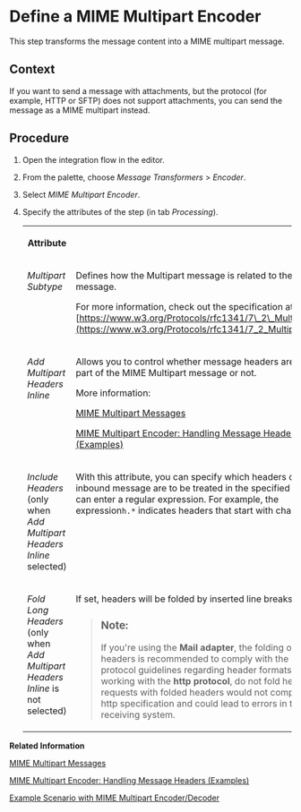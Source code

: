 <!-- loio8c12a8e4ff9b40e08e0c77b4784c020e -->

# Define a MIME Multipart Encoder

This step transforms the message content into a MIME multipart message.



## Context

If you want to send a message with attachments, but the protocol \(for example, HTTP or SFTP\) does not support attachments, you can send the message as a MIME multipart instead.



## Procedure

1.  Open the integration flow in the editor.

2.  From the palette, choose *Message Transformers* \> *Encoder*.

3.  Select *MIME Multipart Encoder*.

4.  Specify the attributes of the step \(in tab *Processing*\).


    <table>
    <tr>
    <th valign="top">

    Attribute


    
    </th>
    <th valign="top">

     


    
    </th>
    </tr>
    <tr>
    <td valign="top">
    
    *Multipart Subtype*


    
    </td>
    <td valign="top">
    
    Defines how the Multipart message is related to the main message.

    For more information, check out the specification at [https://www.w3.org/Protocols/rfc1341/7\_2\_Multipart.html](https://www.w3.org/Protocols/rfc1341/7_2_Multipart.html)


    
    </td>
    </tr>
    <tr>
    <td valign="top">
    
    *Add Multipart Headers Inline*


    
    </td>
    <td valign="top">
    
    Allows you to control whether message headers are to be part of the MIME Multipart message or not.

    More information:

    [MIME Multipart Messages](mime-multipart-messages-3816537.md)

    [MIME Multipart Encoder: Handling Message Headers \(Examples\)](mime-multipart-encoder-handling-message-headers-examples-b446281.md)


    
    </td>
    </tr>
    <tr>
    <td valign="top">
    
    *Include Headers* \(only when *Add Multipart Headers Inline* selected\)


    
    </td>
    <td valign="top">
    
    With this attribute, you can specify which headers of the inbound message are to be treated in the specified way. You can enter a regular expression. For example, the expression`h.*` indicates headers that start with character `h`.


    
    </td>
    </tr>
    <tr>
    <td valign="top">
    
    *Fold Long Headers* \(only when *Add Multipart Headers Inline* is not selected\)


    
    </td>
    <td valign="top">
    
    If set, headers will be folded by inserted line breaks.

    > ### Note:  
    > If you're using the **Mail adapter**, the folding of long headers is recommended to comply with the existing protocol guidelines regarding header formats. If you are working with the **http protocol**, do not fold headers as requests with folded headers would not comply to the http specification and could lead to errors in the receiving system.


    
    </td>
    </tr>
    </table>
    

**Related Information**  


[MIME Multipart Messages](mime-multipart-messages-3816537.md "")

[MIME Multipart Encoder: Handling Message Headers \(Examples\)](mime-multipart-encoder-handling-message-headers-examples-b446281.md "")

[Example Scenario with MIME Multipart Encoder/Decoder](example-scenario-with-mime-multipart-encoder-decoder-80baed3.md "")

